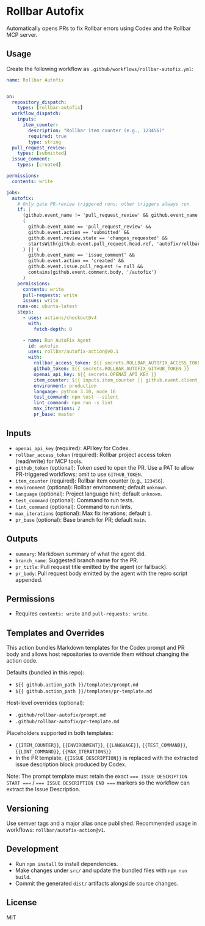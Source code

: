 # Rollbar Autofix

Automatically opens PRs to fix Rollbar errors using Codex and the Rollbar MCP server.

## Usage

Create the following workflow as `.github/workflows/rollbar-autofix.yml`:

```yaml
name: Rollbar Autofix


on:
  repository_dispatch:
    types: [rollbar-autofix]
  workflow_dispatch:
    inputs:
      item_counter:
        description: "Rollbar item counter (e.g., 123456)"
        required: true
        type: string
  pull_request_review:
    types: [submitted]
  issue_comment:
    types: [created]

permissions:
  contents: write

jobs:
  autofix:
    # Only gate PR-review triggered runs; other triggers always run
    if: |
      (github.event_name != 'pull_request_review' && github.event_name != 'issue_comment') ||
      (
        github.event_name == 'pull_request_review' &&
        github.event.action == 'submitted' &&
        github.event.review.state == 'changes_requested' &&
        startsWith(github.event.pull_request.head.ref, 'autofix/rollbar-item-')
      ) || (
        github.event_name == 'issue_comment' &&
        github.event.action == 'created' &&
        github.event.issue.pull_request != null &&
        contains(github.event.comment.body, '/autofix')
      )
    permissions:
      contents: write
      pull-requests: write
      issues: write
    runs-on: ubuntu-latest
    steps:
      - uses: actions/checkout@v4
        with:
          fetch-depth: 0

      - name: Run AutoFix Agent
        id: autofix
        uses: rollbar/autofix-action@v0.1
        with:
          rollbar_access_token: ${{ secrets.ROLLBAR_AUTOFIX_ACCESS_TOKEN }}
          github_token: ${{ secrets.ROLLBAR_AUTOFIX_GITHUB_TOKEN }}
          openai_api_key: ${{ secrets.OPENAI_API_KEY }}
          item_counter: ${{ inputs.item_counter || github.event.client_payload.item_counter }}
          environment: production
          language: python 3.10, node 16
          test_command: npm test --silent
          lint_command: npm run -s lint
          max_iterations: 2
          pr_base: master
```

## Inputs

- `openai_api_key` (required): API key for Codex.
- `rollbar_access_token` (required): Rollbar project access token (read/write) for MCP tools.
- `github_token` (optional): Token used to open the PR. Use a PAT to allow PR-triggered workflows; omit to use `GITHUB_TOKEN`.
- `item_counter` (required): Rollbar item counter (e.g., `123456`).
- `environment` (optional): Rollbar environment; default `unknown`.
- `language` (optional): Project language hint; default `unknown`.
- `test_command` (optional): Command to run tests.
- `lint_command` (optional): Command to run lints.
- `max_iterations` (optional): Max fix iterations; default `1`.
- `pr_base` (optional): Base branch for PR; default `main`.

## Outputs

- `summary`: Markdown summary of what the agent did.
- `branch_name`: Suggested branch name for the PR.
- `pr_title`: Pull request title emitted by the agent (or fallback).
- `pr_body`: Pull request body emitted by the agent with the repro script appended.

## Permissions

- Requires `contents: write` and `pull-requests: write`.

## Templates and Overrides

This action bundles Markdown templates for the Codex prompt and PR body and allows host repositories to override them without changing the action code.

Defaults (bundled in this repo):

- `${{ github.action_path }}/templates/prompt.md`
- `${{ github.action_path }}/templates/pr-template.md`

Host-level overrides (optional):

- `.github/rollbar-autofix/prompt.md`
- `.github/rollbar-autofix/pr-template.md`

Placeholders supported in both templates:

- `{{ITEM_COUNTER}}`, `{{ENVIRONMENT}}`, `{{LANGUAGE}}`, `{{TEST_COMMAND}}`, `{{LINT_COMMAND}}`, `{{MAX_ITERATIONS}}`
- In the PR template, `{{ISSUE_DESCRIPTION}}` is replaced with the extracted issue description block produced by Codex.

Note: The prompt template must retain the exact `=== ISSUE DESCRIPTION START ===` / `=== ISSUE DESCRIPTION END ===` markers so the workflow can extract the Issue Description.

## Versioning

Use semver tags and a major alias once published. Recommended usage in workflows: `rollbar/autofix-action@v1`.

## Development

- Run `npm install` to install dependencies.
- Make changes under `src/` and update the bundled files with `npm run build`.
- Commit the generated `dist/` artifacts alongside source changes.

## License

MIT
